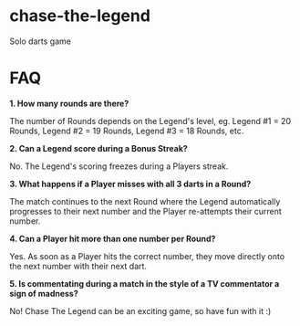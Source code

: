 # chase-the-legend
Solo darts game

# FAQ

**1. How many rounds are there?**

The number of Rounds depends on the Legend's level, eg. Legend #1 = 20 Rounds, Legend #2 = 19 Rounds, Legend #3 = 18 Rounds, etc.

**2. Can a Legend score during a Bonus Streak?**

No. The Legend's scoring freezes during a Players streak.

**3. What happens if a Player misses with all 3 darts in a Round?**

The match continues to the next Round where the Legend automatically progresses to their next number and the Player re-attempts their current number.

**4. Can a Player hit more than one number per Round?**

Yes. As soon as a Player hits the correct number, they move directly onto the next number with their next dart.

**5. Is commentating during a match in the style of a TV commentator a sign of madness?**

No! Chase The Legend can be an exciting game, so have fun with it :)
